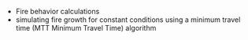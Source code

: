 - Fire behavior calculations
- simulating fire growth for constant conditions using a minimum travel time
  (MTT Minimum Travel Time) algorithm



